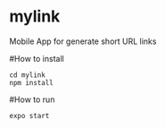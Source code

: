 # mylink
Mobile App for generate short URL links



#How to install 
~~~
cd mylink
npm install 
~~~

#How to run 
~~~
expo start
~~~

